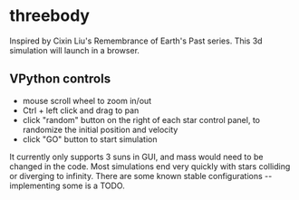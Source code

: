 # threebody

Inspired by Cixin Liu's Remembrance of Earth's Past series. This 3d simulation will launch in a browser.

## VPython controls
- mouse scroll wheel to zoom in/out
- Ctrl + left click and drag to pan
- click "random" button on the right of each star control panel, to randomize the initial position and velocity
- click "GO" button to start simulation

It currently only supports 3 suns in GUI, and mass would need to be changed in the code.
Most simulations end very quickly with stars colliding or diverging to infinity. There are some known stable configurations -- implementing some is a TODO.
